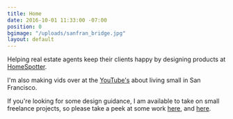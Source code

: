 ```yaml
---
title: Home
date: 2016-10-01 11:33:00 -07:00
position: 0
bgimage: "/uploads/sanfran_bridge.jpg"
layout: default
---
```


Helping real estate agents keep their clients happy by designing products at [HomeSpotter](http://homespotter.com "HomeSpotter").

I'm also making vids over at the [YouTube's](https://www.youtube.com/channel/UCXyF7Or3OX7zXa-z2CVg_Yw) about living small in San Francisco.

If you're looking for some design guidance, I am available to take on small freelance projects, so please take a peek at some work [here](http://dribbble.com/natekadlac "Dribbble Portfolio"), and [here](https://www.behance.net/natekadlac "Behance Portfolio").
